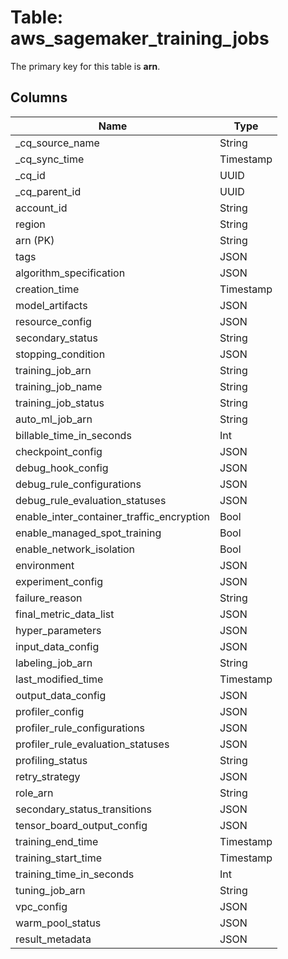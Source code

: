 # Table: aws_sagemaker_training_jobs

The primary key for this table is **arn**.

## Columns

| Name          | Type          |
| ------------- | ------------- |
|_cq_source_name|String|
|_cq_sync_time|Timestamp|
|_cq_id|UUID|
|_cq_parent_id|UUID|
|account_id|String|
|region|String|
|arn (PK)|String|
|tags|JSON|
|algorithm_specification|JSON|
|creation_time|Timestamp|
|model_artifacts|JSON|
|resource_config|JSON|
|secondary_status|String|
|stopping_condition|JSON|
|training_job_arn|String|
|training_job_name|String|
|training_job_status|String|
|auto_ml_job_arn|String|
|billable_time_in_seconds|Int|
|checkpoint_config|JSON|
|debug_hook_config|JSON|
|debug_rule_configurations|JSON|
|debug_rule_evaluation_statuses|JSON|
|enable_inter_container_traffic_encryption|Bool|
|enable_managed_spot_training|Bool|
|enable_network_isolation|Bool|
|environment|JSON|
|experiment_config|JSON|
|failure_reason|String|
|final_metric_data_list|JSON|
|hyper_parameters|JSON|
|input_data_config|JSON|
|labeling_job_arn|String|
|last_modified_time|Timestamp|
|output_data_config|JSON|
|profiler_config|JSON|
|profiler_rule_configurations|JSON|
|profiler_rule_evaluation_statuses|JSON|
|profiling_status|String|
|retry_strategy|JSON|
|role_arn|String|
|secondary_status_transitions|JSON|
|tensor_board_output_config|JSON|
|training_end_time|Timestamp|
|training_start_time|Timestamp|
|training_time_in_seconds|Int|
|tuning_job_arn|String|
|vpc_config|JSON|
|warm_pool_status|JSON|
|result_metadata|JSON|
